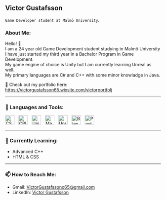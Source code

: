 ## Victor Gustafsson


`Game Developer student at Malmö University`.

### About Me: 
Hello! 👋 
<br />
I am a 24 year old Game Development student studying in Malmö University
<br />
I have just started my third year in a Bachelor Program in Game Development. 
<br />
My game engine of choice is Unity but I am currently learning Unreal as well. 
<br />
My primary languages are C# and C++ with some minor knowladge in Java.

💼 Check out my portfolio here: https://victorgustafsson65.wixsite.com/victorportfolj

---

### 🧰 Languages and Tools: 

<img align="left" alt="CSharp" width="30px" style="padding-right:10px;" src="https://cdn.jsdelivr.net/gh/devicons/devicon/icons/csharp/csharp-original.svg" />
<img align="left" alt="CPlusPlus" width="30px" style="padding-right:10px;" src="https://cdn.jsdelivr.net/gh/devicons/devicon/icons/cplusplus/cplusplus-original.svg" />
<img align="left" alt="Unity" width="30px" style="padding-right:10px;" src="https://cdn.jsdelivr.net/gh/devicons/devicon/icons/unity/unity-original.svg" />
<img align="left" alt="Maya" width="30px" style="padding-right:10px;" src="https://cdn.jsdelivr.net/gh/devicons/devicon/icons/maya/maya-original-wordmark.svg" />
<img align="left" alt="UnrealEngine" width="30px" style="padding-right:10px;" src="https://cdn.jsdelivr.net/gh/devicons/devicon/icons/unrealengine/unrealengine-original.svg" />
<img align="left" alt="Blender" width="30px" style="padding-right:10px;" src="https://cdn.jsdelivr.net/gh/devicons/devicon/icons/blender/blender-original.svg" />
<img align="left" alt="PostgreSQL" width="30px" style="padding-right:10px;" src="https://cdn.jsdelivr.net/gh/devicons/devicon/icons/postgresql/postgresql-original.svg" />
<br />
<br />

---

### 🌱 Currently Learning:

- Advanced C++
- HTML & CSS

---

### 📫 How to Reach Me:

- Gmail: [VictorGustafssono65@gmail.com](mailto:VictorGustafssono65@gmail.com)
- LinkedIn: [Victor Gustafsson](https://www.linkedin.com/in/victor-gustafsson-6915b61ba/)
